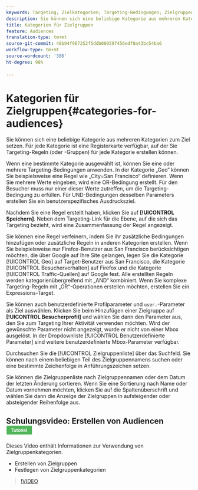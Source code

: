 ```yaml
---
keywords: Targeting; Zielkategorien; Targeting-Bedingungen; Zielgruppenmanager; benutzerdefinierte Profilparameter; Besucherprofil; benutzerdefinierte Benutzerparameter; Zielregeln
description: Sie können sich eine beliebige Kategorie aus mehreren Kategorien zum Ziel setzen. Für jede Kategorie ist eine Registerkarte verfügbar, auf der Sie Targeting-Regeln (oder -Gruppen) für jede Kategorie erstellen können.
title: Kategorien für Zielgruppen
feature: Audiences
translation-type: tm+mt
source-git-commit: 48b94f967252f5ddb009597456edf0a43bc54ba6
workflow-type: tm+mt
source-wordcount: '386'
ht-degree: 98%

---
```



# Kategorien für Zielgruppen{#categories-for-audiences}

Sie können sich eine beliebige Kategorie aus mehreren Kategorien zum Ziel setzen. Für jede Kategorie ist eine Registerkarte verfügbar, auf der Sie Targeting-Regeln (oder -Gruppen) für jede Kategorie erstellen können.

Wenn eine bestimmte Kategorie ausgewählt ist, können Sie eine oder mehrere Targeting-Bedingungen anwenden. In der Kategorie „Geo“ können Sie beispielsweise eine Regel wie „City=San Francisco“ definieren. Wenn Sie mehrere Werte eingeben, wird eine OR-Bedingung erstellt. Für den Besucher muss nur einer dieser Werte zutreffen, um die Targeting-Bedingung zu erfüllen. Für UND-Bedingungen desselben Parameters erstellen Sie ein benutzerspezifisches Ausdrucksziel.

Nachdem Sie eine Regel erstellt haben, klicken Sie auf **[!UICONTROL Speichern]**. Neben dem Targeting-Link für die Ebene, auf die sich das Targeting bezieht, wird eine Zusammenfassung der Regel angezeigt.

Sie können eine Regel verfeinern, indem Sie ihr zusätzliche Bedingungen hinzufügen oder zusätzliche Regeln in anderen Kategorien erstellen. Wenn Sie beispielsweise nur Firefox-Benutzer aus San Francisco berücksichtigen möchten, die über Google auf Ihre Site gelangen, legen Sie die Kategorie [!UICONTROL Geo] auf Target-Benutzer aus San Francisco, die Kategorie [!UICONTROL Besucherverhalten] auf Firefox und die Kategorie [!UICONTROL Traffic-Quellen] auf Google fest. Alle erstellten Regeln werden kategorienübergreifend mit „AND“ kombiniert. Wenn Sie komplexe Targeting-Regeln mit „OR“-Operationen erstellen möchten, erstellen Sie ein Expressions-Target.

Sie können auch benutzerdefinierte Profilparameter und `user.`-Parameter als Ziel auswählen. Klicken Sie beim Hinzufügen einer Zielgruppe auf **[!UICONTROL Besucherprofil]** und wählen Sie dann den Parameter aus, den Sie zum Targeting Ihrer Aktivität verwenden möchten. Wird der gewünschte Parameter nicht angezeigt, wurde er nicht von einer Mbox ausgelöst. In der Dropdownliste [!UICONTROL Benutzerdefinierte Parameter] sind weitere benutzerdefinierte Mbox-Parameter verfügbar.

Durchsuchen Sie die [!UICONTROL Zielgruppenliste] über das Suchfeld. Sie können nach einem beliebigen Teil des Zielgruppennamens suchen oder eine bestimmte Zeichenfolge in Anführungszeichen setzen.

Sie können die Zielgruppenliste nach Zielgruppennamen oder dem Datum der letzten Änderung sortieren. Wenn Sie eine Sortierung nach Name oder Datum vornehmen möchten, klicken Sie auf die Spaltenüberschrift und wählen Sie dann die Anzeige der Zielgruppen in aufsteigender oder absteigender Reihenfolge aus.

## Schulungsvideo: Erstellen von Audiencen ![Tutorialzeichen](/help/assets/tutorial.png)

Dieses Video enthält Informationen zur Verwendung von Zielgruppenkategorien.

* Erstellen von Zielgruppen
* Festlegen von Zielgruppenkategorien

>[!VIDEO](https://video.tv.adobe.com/v/17392)